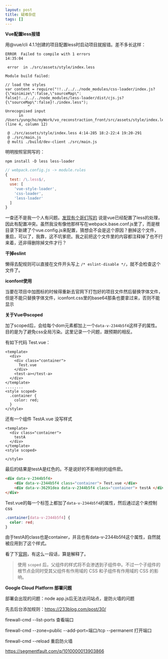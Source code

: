 ```yaml
---
layout: post
title: 疑难杂症
tags: []
---
```


**Vue配置less报错**

用@vue/cli 4.1.1创建的项目配置less时启动项目就报错。差不多长这样：

<!-- more -->

```
ERROR  Failed to compile with 1 errors                                                      14:35:04

 error  in ./src/assets/style/index.less

Module build failed:

// load the styles
var content = require("!!../../../node_modules/css-loader/index.js?{\"minimize\":false,\"sourceMap\":
false}!../../../node_modules/less-loader/dist/cjs.js?{\"sourceMap\":false}!./index.less");
          ^
Unrecognised input
      in /Users/yungcho/myWork/vo_reconstraction_front/src/assets/style/index.less (line 4, column 12)

 @ ./src/assets/style/index.less 4:14-285 18:2-22:4 19:20-291
 @ ./src/main.js
 @ multi ./build/dev-client ./src/main.js
```

明明按照官网写的：

`npm install -D less less-loader`

```js
// webpack.config.js -> module.rules
{
  test: /\.less$/,
  use: [
    'vue-style-loader',
    'css-loader',
    'less-loader'
  ]
}
```

一查还不是我一个人有问题。[发现有个哥们写的](https://www.jianshu.com/p/730faee28daa ) 说是vue已经配置了less的处理，因此有配置冲突。虽然我没有像他那样写在webpack.base.conf.js里了，而是根目录下新建了个vue.config.js来配置，猜想会不会是这个原因？删掉这个文件，重启，可以了，我靠，这不坑爹麽。我之前把这个文件里的内容都注释掉了也不行来着，还非得删除掉文件才行？

**干掉eslint**

懒得去配规则可以直接在文件开头写上 `/* eslint-disable */`，就不会检查这个文件了。

**iconfont使用**

当要在项目中加图标的时候得重新去官网下打包好的项目文件然后替换字体文件，但是不能只替换字体文件，iconfont.css里的base64那条也要拿过来，否则不能显示

**关于Vue中scoped**

加了scoped后，会给每个dom元素都加上一个` data-v-2344b5f4 `这样子的属性。目的是为了避免css全局污染。这里记录一个问题，跟预期的相反。

有如下代码 Test.vue：

```vue
<template>
  <div>
    <div class="container">
      Test.vue
    </div>
    <test-a></test-a>
  </div>
</template>
........
<style scoped>
  .container {
    color: red;
  }
</style>
```

还有一个组件 TestA.vue  没写样式

```vue
<template>
  <div class="container">
    testA
  </div>
</template>
<style scoped>

</style>
```

最后的结果是testA是红色的。不是说好的不影响别的组件麽。

```html
<div data-v-2344b5f4>
    <div data-v-2344b5f4 class="container"> Test.vue </div>
    <div data-v-36291dea data-v-2344b5f4 class="container"> testA </div>
</div>
```

Test.vue的每一个标签上都加了`data-v-2344b5f4`的属性，然后通过这个来控制css

```css
.container[data-v-2344b5f4] {
  color: red;
}
```

由于testA的class也是container，并且也有data-v-2344b5f4这个属性，自然就被应用到了这个样式。

看了下[官网](https://vue-loader-v14.vuejs.org/zh-cn/features/scoped-css.html)，有这么一段话，算是解释了。

> 使用 `scoped` 后，父组件的样式将不会渗透到子组件中。不过一个子组件的根节点会同时受其父组件有作用域的 CSS 和子组件有作用域的 CSS 的影响。 

**Google Cloud Platform 部署问题**

部署会出现的问题：node app.js后无法访问站点，是防火墙的问题

先去后台添加规则：https://233blog.com/post/30/

firewall-cmd --list-ports  查看端口

firewall-cmd --zone=public --add-port=端口/tcp --permanent  打开端口

firewall-cmd --reload  重启防火墙

https://segmentfault.com/q/1010000013903866